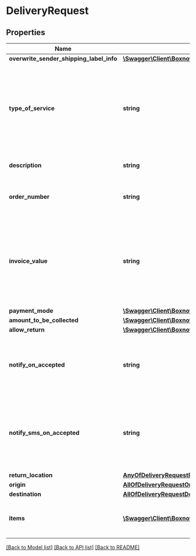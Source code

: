 # DeliveryRequest

## Properties
Name | Type | Description | Notes
------------ | ------------- | ------------- | -------------
**overwrite_sender_shipping_label_info** | [**\Swagger\Client\Boxnow\DeliveryRequestOverwriteSenderShippingLabelInfo**](DeliveryRequestOverwriteSenderShippingLabelInfo.md) |  | [optional] 
**type_of_service** | **string** | Type of delivery service. You may not be eligible to use all types of service, contact support for further information. | [optional] [default to 'same-day']
**description** | **string** | This is the description of the order. | [optional] 
**order_number** | **string** | Unique order reference number in Your system | 
**invoice_value** | **string** | Total value of the order. Must only contain numbers with no more than one decimal point and exactly 2 decimal places. | 
**payment_mode** | [**\Swagger\Client\Boxnow\PaymentMode**](PaymentMode.md) |  | 
**amount_to_be_collected** | [**\Swagger\Client\Boxnow\AmountToBeCollected**](AmountToBeCollected.md) |  | 
**allow_return** | [**\Swagger\Client\Boxnow\AllowReturn**](AllowReturn.md) |  | [optional] 
**notify_on_accepted** | **string** | If set, we send a notification to this email when we accepted the order to our system. | [optional] 
**notify_sms_on_accepted** | **string** | Phone number in international format. If set, we send a sms notification to this phone number. | [optional] 
**return_location** | [**AnyOfDeliveryRequestReturnLocation**](AnyOfDeliveryRequestReturnLocation.md) |  | [optional] 
**origin** | [**AllOfDeliveryRequestOrigin**](AllOfDeliveryRequestOrigin.md) |  | 
**destination** | [**AllOfDeliveryRequestDestination**](AllOfDeliveryRequestDestination.md) |  | 
**items** | [**\Swagger\Client\Boxnow\DeliveryRequestItems[]**](DeliveryRequestItems.md) | List of parcels you want to send via BoxNow. | 

[[Back to Model list]](../../README.md#documentation-for-models) [[Back to API list]](../../README.md#documentation-for-api-endpoints) [[Back to README]](../../README.md)

